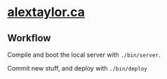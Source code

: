 # [alextaylor.ca](https://www.alextaylor.ca)

## Workflow

Compile and boot the local server with `./bin/server`.

Commit new stuff, and deploy with `./bin/deploy`
